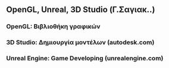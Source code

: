 ## OpenGL, Unreal, 3D Studio (Γ.Σαγιακ..)

### OpenGL: Βιβλιοθήκη γραφικών
### 3D Studio: Δημιουργία μοντέλων (autodesk.com)
### Unreal Engine: Game Developing (unrealengine.com)
